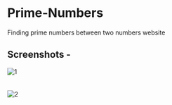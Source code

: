 # Prime-Numbers
Finding prime numbers between two numbers website
## Screenshots -
![1](https://user-images.githubusercontent.com/39195528/105633642-c2fab580-5e7f-11eb-8bfe-c64bf5e3b487.png)
<br/>
<br/>
<br/>
![2](https://user-images.githubusercontent.com/39195528/105633644-c42be280-5e7f-11eb-9e93-25d0962fb12c.png)
